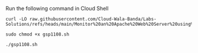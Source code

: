Run the following command in Cloud Shell
```
curl -LO raw.githubusercontent.com/Cloud-Wala-Banda/Labs-Solutions/refs/heads/main/Monitor%20an%20Apache%20Web%20Server%20using%20Ops%20Agent/gsp1108.sh

sudo chmod +x gsp1108.sh

./gsp1108.sh
